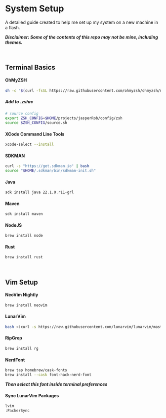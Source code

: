 # System Setup

A detailed guide created to help me set up my system on a new machine in a flash. 

***Disclaimer: Some of the contents of this repo may not be mine, including themes.***

&nbsp;

## Terminal Basics

#### OhMyZSH

```bash
sh -c "$(curl -fsSL https://raw.githubusercontent.com/ohmyzsh/ohmyzsh/master/tools/install.sh)"
```

##### Add to .zshrc

```bash
# source config
export ZSH_CONFIG=$HOME/projects/jasperRob/config/zsh
source $ZSH_CONFIG/source.sh
```

#### XCode Command Line Tools

```bash
xcode-select --install
```

#### SDKMAN

```bash
curl -s "https://get.sdkman.io" | bash
source "$HOME/.sdkman/bin/sdkman-init.sh"
```

#### Java

```bash
sdk install java 22.1.0.r11-grl
```

#### Maven

```bash
sdk install maven
```

#### NodeJS

```bash
brew install node
```

#### Rust

```bash
brew install rust
```

&nbsp;

## Vim Setup

#### NeoVim Nightly

```bash
brew install neovim
```

#### LunarVim

```bash
bash <(curl -s https://raw.githubusercontent.com/lunarvim/lunarvim/master/utils/installer/install.sh)
```

#### RipGrep

```bash
brew install rg
```

#### NerdFont

```bash
brew tap homebrew/cask-fonts
brew install --cask font-hack-nerd-font
```

***Then select this font inside terminal preferences***

#### Sync LunarVim Packages

```bash
lvim
:PackerSync
```
